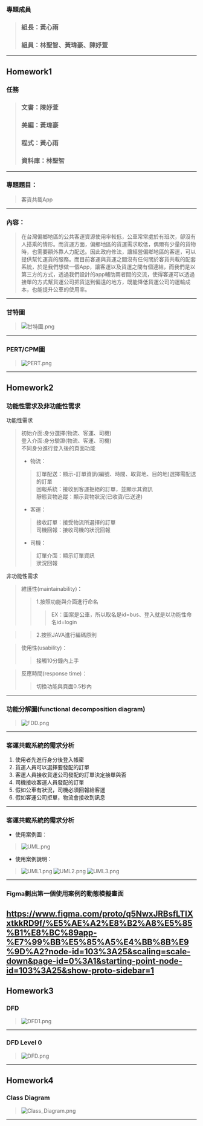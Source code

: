 ### 專題成員
>### 組長：黃心雨
>### 組員：林聖智、黃瑋豪、陳妤萱
---
Homework1
---
### 任務
>### 文書：陳妤萱
>### 美編：黃瑋豪
>### 程式：黃心雨
>### 資料庫：林聖智
---
### 專題題目：
>客貨共載App
---
### 內容：
>在台灣偏鄉地區的公共客運資源使用率較低，公車常常處於有班次，卻沒有人搭乘的情形。而貨運方面，偏鄉地區的貨運需求較低，偶爾有少量的貨物時，也需要額外靠人力配送。因此政府修法，讓經營偏鄉地區的客運，可以提供幫忙運貨的服務。而目前客運與貨運之間沒有任何關於客貨共載的配套系統，於是我們想做一個App，讓客運以及貨運之間有個連結，而我們是以第三方的方式，透過我們設計的app輔助兩者間的交流，使得客運可以透過接單的方式幫貨運公司把貨送到偏遠的地方，既能降低貨運公司的運輸成本，也能提升公車的使用率。
---
### 甘特圖
>![甘特圖.png](甘特圖.png "甘特圖")
---
### PERT/CPM圖
>![PERT.png](PERT.png "PERT")
---
Homework2
---
### 功能性需求及非功能性需求
功能性需求
> 初始介面:身分選擇(物流、客運、司機)<br>
> 登入介面:身分驗證(物流、客運、司機)<br>
> 不同身分進行登入後的頁面功能<br>
>* 物流：
>> 訂單配送：顯示-訂單資訊(編號、時間、取貨地、目的地)選擇需配送的訂單<br>
>> 回報系統：接收到客運拒絕的訂單，並顯示其資訊<br>
>> 靜態貨物追蹤：顯示貨物狀況(已收貨/已送達)<br>
>* 客運：
>> 接收訂單：接受物流所選擇的訂單<br>
>> 司機回報：接收司機的狀況回報<br>
>* 司機：
>> 訂單介面：顯示訂單資訊<br>
>> 狀況回報<br>

非功能性需求
> 維護性(maintainability)：
>> 1.按照功能與介面進行命名<br>
>>> EX：圖案是公車，所以取名是id=bus、登入就是以功能性命名id=login

>> 2.按照JAVA進行編碼原則<br>

> 使用性(usability)：
>> 接觸10分鐘內上手

> 反應時間(response time)：
>> 切換功能與頁面0.5秒內
---
### 功能分解圖(functional decomposition diagram)
>![FDD.png](FDD.png "FDD")
---
### 客運共載系統的需求分析
1. 使用者先進行身分後登入帳密
2. 貨運人員可以選擇要發配的訂單
3. 客運人員接收貨運公司發配的訂單決定接單與否
4. 司機接收客運人員發配的訂單
5. 假如公車有狀況，司機必須回報給客運
6. 假如客運公司拒單，物流會接收到訊息
---
### 客運共載系統的需求分析
* 使用案例圖：
>![UML.png](UML.png "UML")
* 使用案例說明：
>![UML1.png](UML1.png "UML1")
>![UML2.png](UML2.png "UML2")
>![UML3.png](UML3.png "UML3")
---
### Figma劃出第一個使用案例的動態模擬畫面
<https://www.figma.com/proto/q5NwxJRBsfLTIXxtkkRD9f/%E5%AE%A2%E8%B2%A8%E5%85%B1%E8%BC%89app-%E7%99%BB%E5%85%A5%E4%BB%8B%E9%9D%A2?node-id=103%3A25&scaling=scale-down&page-id=0%3A1&starting-point-node-id=103%3A25&show-proto-sidebar=1>
---
Homework3
---
### DFD
>![DFD1.png](DFD1.png "DFD1")
---
### DFD Level 0
>![DFD.png](DFD.png "DFD")
---
Homework4
---
### Class Diagram
>![Class_Diagram.png](Class_Diagram.png "Class_Diagram")
---
